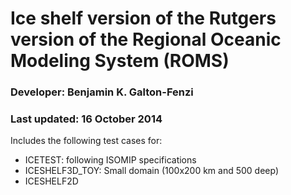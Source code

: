 # Ice shelf version of the Rutgers version of the Regional Oceanic Modeling System (ROMS)

### Developer: Benjamin K. Galton-Fenzi

### Last updated: 16 October 2014

Includes the following test cases for:

- ICETEST: following ISOMIP specifications
- ICESHELF3D_TOY: Small domain (100x200 km and 500 deep)
- ICESHELF2D
 

